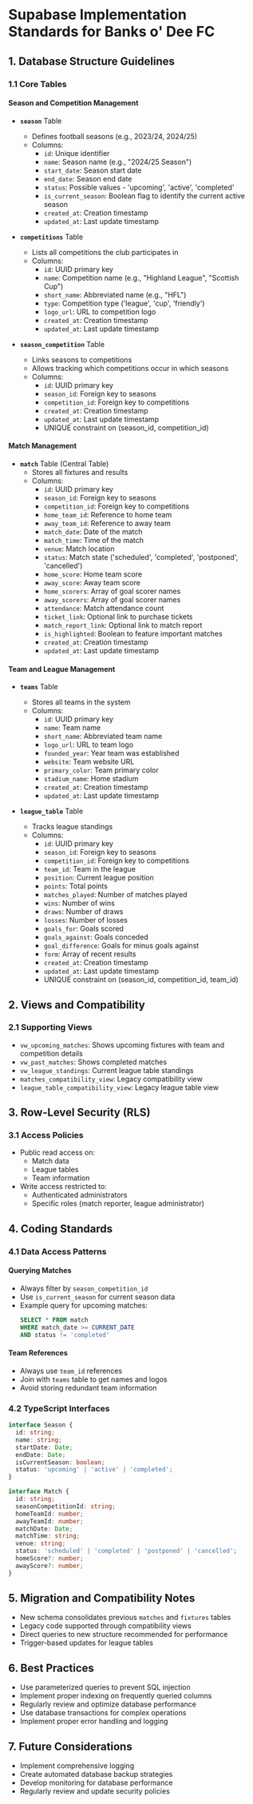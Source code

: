 
# Supabase Implementation Standards for Banks o' Dee FC

## 1. Database Structure Guidelines

### 1.1 Core Tables

#### Season and Competition Management
- **`season`** Table
  - Defines football seasons (e.g., 2023/24, 2024/25)
  - Columns:
    - `id`: Unique identifier
    - `name`: Season name (e.g., "2024/25 Season")
    - `start_date`: Season start date
    - `end_date`: Season end date
    - `status`: Possible values - 'upcoming', 'active', 'completed'
    - `is_current_season`: Boolean flag to identify the current active season
    - `created_at`: Creation timestamp
    - `updated_at`: Last update timestamp

- **`competitions`** Table
  - Lists all competitions the club participates in
  - Columns:
    - `id`: UUID primary key
    - `name`: Competition name (e.g., "Highland League", "Scottish Cup")
    - `short_name`: Abbreviated name (e.g., "HFL")
    - `type`: Competition type ('league', 'cup', 'friendly')
    - `logo_url`: URL to competition logo
    - `created_at`: Creation timestamp
    - `updated_at`: Last update timestamp

- **`season_competition`** Table
  - Links seasons to competitions
  - Allows tracking which competitions occur in which seasons
  - Columns:
    - `id`: UUID primary key
    - `season_id`: Foreign key to seasons
    - `competition_id`: Foreign key to competitions
    - `created_at`: Creation timestamp
    - `updated_at`: Last update timestamp
    - UNIQUE constraint on (season_id, competition_id)

#### Match Management
- **`match`** Table (Central Table)
  - Stores all fixtures and results
  - Columns:
    - `id`: UUID primary key
    - `season_id`: Foreign key to seasons
    - `competition_id`: Foreign key to competitions
    - `home_team_id`: Reference to home team
    - `away_team_id`: Reference to away team
    - `match_date`: Date of the match
    - `match_time`: Time of the match
    - `venue`: Match location
    - `status`: Match state ('scheduled', 'completed', 'postponed', 'cancelled')
    - `home_score`: Home team score
    - `away_score`: Away team score
    - `home_scorers`: Array of goal scorer names
    - `away_scorers`: Array of goal scorer names
    - `attendance`: Match attendance count
    - `ticket_link`: Optional link to purchase tickets
    - `match_report_link`: Optional link to match report
    - `is_highlighted`: Boolean to feature important matches
    - `created_at`: Creation timestamp
    - `updated_at`: Last update timestamp

#### Team and League Management
- **`teams`** Table
  - Stores all teams in the system
  - Columns:
    - `id`: UUID primary key
    - `name`: Team name
    - `short_name`: Abbreviated team name
    - `logo_url`: URL to team logo
    - `founded_year`: Year team was established
    - `website`: Team website URL
    - `primary_color`: Team primary color
    - `stadium_name`: Home stadium
    - `created_at`: Creation timestamp
    - `updated_at`: Last update timestamp

- **`league_table`** Table
  - Tracks league standings
  - Columns:
    - `id`: UUID primary key
    - `season_id`: Foreign key to seasons
    - `competition_id`: Foreign key to competitions
    - `team_id`: Team in the league
    - `position`: Current league position
    - `points`: Total points
    - `matches_played`: Number of matches played
    - `wins`: Number of wins
    - `draws`: Number of draws
    - `losses`: Number of losses
    - `goals_for`: Goals scored
    - `goals_against`: Goals conceded
    - `goal_difference`: Goals for minus goals against
    - `form`: Array of recent results
    - `created_at`: Creation timestamp
    - `updated_at`: Last update timestamp
    - UNIQUE constraint on (season_id, competition_id, team_id)

## 2. Views and Compatibility

### 2.1 Supporting Views
- `vw_upcoming_matches`: Shows upcoming fixtures with team and competition details
- `vw_past_matches`: Shows completed matches
- `vw_league_standings`: Current league table standings
- `matches_compatibility_view`: Legacy compatibility view
- `league_table_compatibility_view`: Legacy league table view

## 3. Row-Level Security (RLS)

### 3.1 Access Policies
- Public read access on:
  - Match data
  - League tables
  - Team information
- Write access restricted to:
  - Authenticated administrators
  - Specific roles (match reporter, league administrator)

## 4. Coding Standards

### 4.1 Data Access Patterns

#### Querying Matches
- Always filter by `season_competition_id`
- Use `is_current_season` for current season data
- Example query for upcoming matches:
  ```sql
  SELECT * FROM match 
  WHERE match_date >= CURRENT_DATE 
  AND status != 'completed'
  ```

#### Team References
- Always use `team_id` references
- Join with `teams` table to get names and logos
- Avoid storing redundant team information

### 4.2 TypeScript Interfaces

```typescript
interface Season {
  id: string;
  name: string;
  startDate: Date;
  endDate: Date;
  isCurrentSeason: boolean;
  status: 'upcoming' | 'active' | 'completed';
}

interface Match {
  id: string;
  seasonCompetitionId: string;
  homeTeamId: number;
  awayTeamId: number;
  matchDate: Date;
  matchTime: string;
  venue: string;
  status: 'scheduled' | 'completed' | 'postponed' | 'cancelled';
  homeScore?: number;
  awayScore?: number;
}
```

## 5. Migration and Compatibility Notes

- New schema consolidates previous `matches` and `fixtures` tables
- Legacy code supported through compatibility views
- Direct queries to new structure recommended for performance
- Trigger-based updates for league tables

## 6. Best Practices

- Use parameterized queries to prevent SQL injection
- Implement proper indexing on frequently queried columns
- Regularly review and optimize database performance
- Use database transactions for complex operations
- Implement proper error handling and logging

## 7. Future Considerations

- Implement comprehensive logging
- Create automated database backup strategies
- Develop monitoring for database performance
- Regularly review and update security policies

